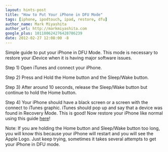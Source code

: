 ```yaml
---
layout: hints-post
title: "How to Put Your iPhone in DFU Mode"
tags: [iphone, ipodtouch, ipad, restore, dfu]
author_name: Mark Miyashita
author_url: http://markmiyashita.com
google_plus: 101180624276428786239
date: 2012-02-27 12:08:00 -8
---
```


Simple guide to put your iPhone in DFU Mode. This mode is necessary to restore your iDevice when it is having major software issues.

Step 1) Open iTunes and connect your iPhone.

Step 2) Press and Hold the Home button and the Sleep/Wake button.

Step 3) After around 10 seconds, release the Sleep/Wake button but continue to hold the Home button.

Step 4) Your iPhone should have a black screen or a screen with the connect to iTunes graphic. iTunes should pop up and say that a device was found in Recovery Mode. This is good! Now restore your iPhone like normal using this guide <a href="/how-to-restore-your-iphone-ipod-touch-or-ipad/">here</a>!

Note: If you are holding the Home button and Sleep/Wake button too long, you will know this because your iPhone will restart and you will see the Apple Logo. Just keep trying, sometimes it takes several attempts to get your iPhone in DFU mode.
